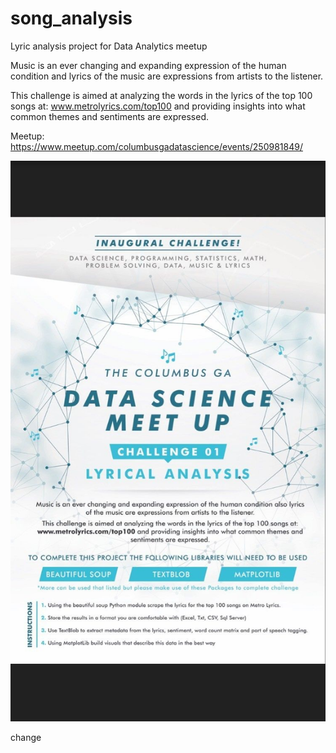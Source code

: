 # song_analysis
Lyric analysis project for Data Analytics meetup

Music is an ever changing and expanding expression of the human condition and lyrics of the
music are expressions from artists to the listener.

This challenge is aimed at analyzing the words in the lyrics of the top 100 songs at:
www.metrolyrics.com/top100 and providing insights into what common themes and sentiments
are expressed.


Meetup:
https://www.meetup.com/columbusgadatascience/events/250981849/


<img src="https://raw.githubusercontent.com/bboltn/song_analysis/master/highres_471313959.jpeg" />

change